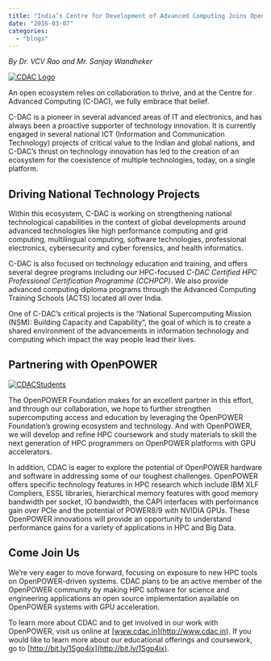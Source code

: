```yaml
---
title: "India’s Centre for Development of Advanced Computing Joins OpenPOWER to Spread HPC Education"
date: "2016-03-07"
categories: 
  - "blogs"
---
```


_By Dr. VCV Rao and Mr. Sanjay Wandheker_ 

[![CDAC Logo](images/cdac.preview-300x228.png)](https://openpowerfoundation.org/wp-content/uploads/2016/03/cdac.preview.png)

An open ecosystem relies on collaboration to thrive, and at the Centre for Advanced Computing (C-DAC), we fully embrace that belief.

C-DAC is a pioneer in several advanced areas of IT and electronics, and has always been a proactive supporter of technology innovation. It is currently engaged in several national ICT (Information and Communication Technology) projects of critical value to the Indian and global nations, and C-DAC’s thrust on technology innovation has led to the creation of an ecosystem for the coexistence of multiple technologies, today, on a single platform.

## Driving National Technology Projects

Within this ecosystem, C-DAC is working on strengthening national technological capabilities in the context of global developments around advanced technologies like high performance computing and grid computing, multilingual computing, software technologies, professional electronics, cybersecurity and cyber forensics, and health informatics.

C-DAC is also focused on technology education and training, and offers several degree programs including our HPC-focused _C-DAC Certified HPC Professional Certification Programme (CCHPCP)_. We also provide advanced computing diploma programs through the Advanced Computing Training Schools (ACTS) located all over India.

One of C-DAC’s critical projects is the “National Supercomputing Mission (NSM): Building Capacity and Capability“, the goal of which is to create a shared environment of the advancements in information technology and computing which impact the way people lead their lives.

## Partnering with OpenPOWER

[![CDACStudents](images/maxresdefault-1024x768.jpg)](https://openpowerfoundation.org/wp-content/uploads/2016/03/maxresdefault.jpg)

The OpenPOWER Foundation makes for an excellent partner in this effort, and through our collaboration, we hope to further strengthen supercomputing access and education by leveraging the OpenPOWER Foundation’s growing ecosystem and technology. And with OpenPOWER, we will develop and refine HPC coursework and study materials to skill the next generation of HPC programmers on OpenPOWER platforms with GPU accelerators.

In addition, CDAC is eager to explore the potential of OpenPOWER hardware and software in addressing some of our toughest challenges. OpenPOWER offers specific technology features in HPC research which include IBM XLF Compliers, ESSL libraries, hierarchical memory features with good memory bandwidth per socket, IO bandwidth, the CAPI interfaces with performance gain over PCIe and the potential of POWER8/9 with NVIDIA GPUs. These OpenPOWER innovations will provide an opportunity to understand performance gains for a variety of applications in HPC and Big Data.

## Come Join Us

We’re very eager to move forward, focusing on exposure to new HPC tools on OpenPOWER-driven systems. CDAC plans to be an active member of the OpenPOWER community by making HPC software for science and engineering applications an open source implementation available on OpenPOWER systems with GPU acceleration.

To learn more about CDAC and to get involved in our work with OpenPOWER, visit us online at [www.cdac.in](http://www.cdac.in). If you would like to learn more about our educational offerings and coursework, go to [http://bit.ly/1Sgp4ix](http://bit.ly/1Sgp4ix).
